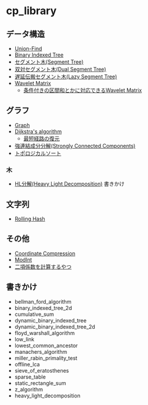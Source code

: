 # cp_library

## データ構造

* [Union-Find](./src/union_find.rs)
* [Binary Indexed Tree](./src/binary_indexed_tree.rs)
* [セグメント木(Segment Tree)](./src/segment_tree.rs)
* [双対セグメント木(Dual Segment Tree)](./src/dual_segment_tree.rs)
* [遅延伝搬セグメント木(Lazy Segment Tree)](./src/lazy_segment_tree.rs)
* [Wavelet Matrix](./src/wavelet_matrix.rs)
  * [条件付きの区間和とかに対応できるWavelet Matrix](./src/weighted_wm.rs)  

## グラフ

* [Graph](./src/graph.rs)
* [Dijkstra's algorithm](./src/dijkstras_algorithm.rs)
  * [最短経路の復元](./src/restore_shortest_path.rs)
* [強連結成分分解(Strongly Connected Components)](./src/scc.rs)
* [トポロジカルソート](./src/topological_sort.rs)

### 木

* [HL分解(Heavy Light Decomposition)](./src/heavy_light_decomposition.rs) 書きかけ

## 文字列

* [Rolling Hash](./src/rolling_hash.rs)

## その他

* [Coordinate Compression](./src/coordinate_compression.rs)
* [ModInt](./src/modint.rs)
* [二項係数を計算するやつ](./src/combination.rs)

## 書きかけ

* bellman_ford_algorithm
* binary_indexed_tree_2d
* cumulative_sum
* dynamic_binary_indexed_tree
* dynamic_binary_indexed_tree_2d
* floyd_warshall_algorithm
* low_link
* lowest_common_ancestor
* manachers_algorithm
* miller_rabin_primality_test
* offline_lca
* sieve_of_eratosthenes
* sparse_table
* static_rectangle_sum
* z_algorithm
* heavy_light_decomposition
